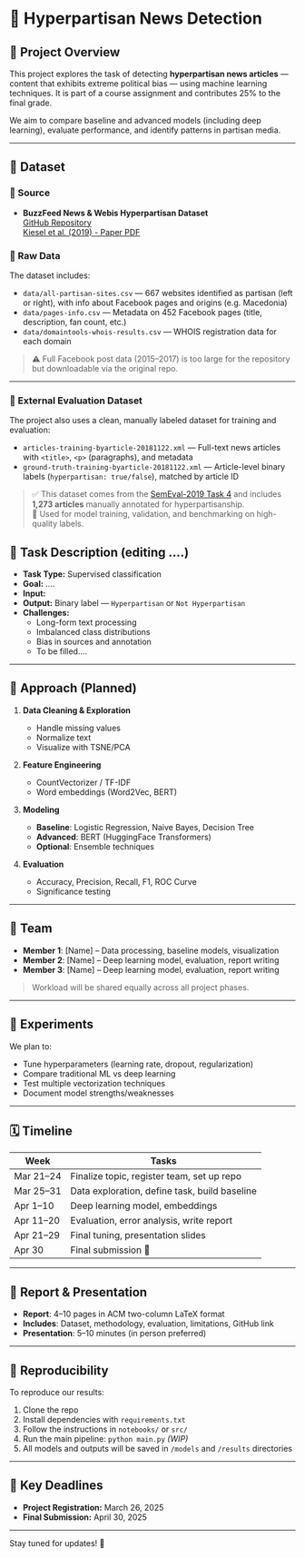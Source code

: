 # 📰 Hyperpartisan News Detection

## 📌 Project Overview

This project explores the task of detecting **hyperpartisan news articles** — content that exhibits extreme political bias — using machine learning techniques. It is part of a course assignment and contributes 25% to the final grade.

We aim to compare baseline and advanced models (including deep learning), evaluate performance, and identify patterns in partisan media.

---

## 📂 Dataset

### 🔗 Source
- **BuzzFeed News & Webis Hyperpartisan Dataset**  
  [GitHub Repository](https://github.com/BuzzFeedNews/2017-08-partisan-sites-and-facebook-pages)  
  [Kiesel et al. (2019) - Paper PDF](https://downloads.webis.de/publications/papers/kiesel_2019c.pdf)

### 📁 Raw Data
The dataset includes:
- `data/all-partisan-sites.csv` — 667 websites identified as partisan (left or right), with info about Facebook pages and origins (e.g. Macedonia)
- `data/pages-info.csv` — Metadata on 452 Facebook pages (title, description, fan count, etc.)
- `data/domaintools-whois-results.csv` — WHOIS registration data for each domain

> ⚠️ Full Facebook post data (2015–2017) is too large for the repository but downloadable via the original repo.

---

### 📁 External Evaluation Dataset

The project also uses a clean, manually labeled dataset for training and evaluation:

- `articles-training-byarticle-20181122.xml` — Full-text news articles with `<title>`, `<p>` (paragraphs), and metadata
- `ground-truth-training-byarticle-20181122.xml` — Article-level binary labels (`hyperpartisan: true/false`), matched by article ID

> ✅ This dataset comes from the [SemEval-2019 Task 4](https://doi.org/10.5281/zenodo.1489920) and includes **1,273 articles** manually annotated for hyperpartisanship.  
> 📌 Used for model training, validation, and benchmarking on high-quality labels.

## 🎯 Task Description (editing ....) 

- **Task Type:** Supervised classification
- **Goal:** ....
- **Input:** 
- **Output:** Binary label — `Hyperpartisan` or `Not Hyperpartisan`
- **Challenges:**
  - Long-form text processing
  - Imbalanced class distributions
  - Bias in sources and annotation
  - To be filled....

---

## 🧠 Approach (Planned)

1. **Data Cleaning & Exploration**
   - Handle missing values
   - Normalize text
   - Visualize with TSNE/PCA

2. **Feature Engineering**
   - CountVectorizer / TF-IDF
   - Word embeddings (Word2Vec, BERT)

3. **Modeling**
   - **Baseline**: Logistic Regression, Naive Bayes, Decision Tree
   - **Advanced**: BERT (HuggingFace Transformers)
   - **Optional**: Ensemble techniques

4. **Evaluation**
   - Accuracy, Precision, Recall, F1, ROC Curve
   - Significance testing

---

## 👥 Team

- **Member 1**: [Name] – Data processing, baseline models, visualization
- **Member 2**: [Name] – Deep learning model, evaluation, report writing
- **Member 3**: [Name] – Deep learning model, evaluation, report writing

> Workload will be shared equally across all project phases.

---

## 🧪 Experiments

We plan to:
- Tune hyperparameters (learning rate, dropout, regularization)
- Compare traditional ML vs deep learning
- Test multiple vectorization techniques
- Document model strengths/weaknesses

---

## 🗓️ Timeline

| Week | Tasks |
|------|-------|
| Mar 21–24 | Finalize topic, register team, set up repo |
| Mar 25–31 | Data exploration, define task, build baseline |
| Apr 1–10  | Deep learning model, embeddings |
| Apr 11–20 | Evaluation, error analysis, write report |
| Apr 21–29 | Final tuning, presentation slides |
| Apr 30    | Final submission 🎉 |

---

## 📝 Report & Presentation

- **Report**: 4–10 pages in ACM two-column LaTeX format  
- **Includes**: Dataset, methodology, evaluation, limitations, GitHub link
- **Presentation**: 5–10 minutes (in person preferred)

---

## 🔁 Reproducibility

To reproduce our results:

1. Clone the repo  
2. Install dependencies with `requirements.txt`  
3. Follow the instructions in `notebooks/` or `src/`  
4. Run the main pipeline: `python main.py` *(WIP)*  
5. All models and outputs will be saved in `/models` and `/results` directories

---

## 📅 Key Deadlines

- **Project Registration:** March 26, 2025
- **Final Submission:** April 30, 2025

---

Stay tuned for updates! 🚀
